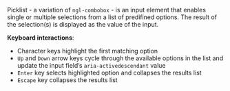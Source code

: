  Picklist - a variation of `ngl-combobox` - is an input element that enables single or multiple selections from a list of predifined options. The result of the selection(s) is displayed as the value of the input.

**Keyboard interactions**:

  * Character keys highlight the first matching option
  * `Up` and `Down` arrow keys cycle through the available options in the list and update the input field’s `aria-activedescendant` value
  * `Enter` key selects highlighted option and collapses the results list
  * `Escape` key collapses the results list